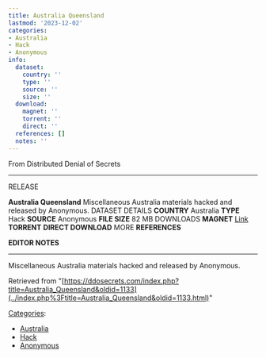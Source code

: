 ```yaml
---
title: Australia Queensland
lastmod: '2023-12-02'
categories:
- Australia
- Hack
- Anonymous
info:
  dataset:
    country: ''
    type: ''
    source: ''
    size: ''
  download:
    magnet: ''
    torrent: ''
    direct: ''
  references: []
  notes: ''
---
```




From Distributed Denial of Secrets

---
RELEASE

**Australia Queensland**
Miscellaneous Australia materials hacked and released by Anonymous.
DATASET DETAILS
**COUNTRY** Australia
**TYPE** Hack
**SOURCE** Anonymous
**FILE SIZE** 82 MB
DOWNLOADS
**MAGNET** [Link](Magnet:?xt=urn:btih:3b73bceb2c4c75a5932729adb62e6862d7f49b4a&tr=udp://tracker.leechers-paradise.org:6969&tr=udp://zer0day.ch:1337&tr=udp://open.demonii.com:1337&tr=udp://tracker.coppersurfer.tk:6969&tr=udp://exodus.desync.com:6969)
**TORRENT**
**DIRECT DOWNLOAD**
MORE
**REFERENCES**

**EDITOR NOTES**

---

Miscellaneous Australia materials hacked and released by Anonymous.

Retrieved from
"[https://ddosecrets.com/index.php?title=Australia_Queensland&oldid=1133](../index.php%3Ftitle=Australia_Queensland&oldid=1133.html)"

[Categories](./Special:Categories.html "Special:Categories"):

- [Australia](./Category:Australia.html "Category:Australia")
- [Hack](./Category:Hack.html "Category:Hack")
- [Anonymous](./Category:Anonymous.html "Category:Anonymous")
